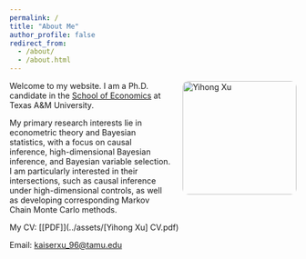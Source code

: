 ```yaml
---
permalink: /
title: "About Me"
author_profile: false
redirect_from: 
  - /about/
  - /about.html
---
```


<div style="float: right; margin-left: 20px; margin-bottom: 10px;">
  <img src="/images/hp_yihong.png" alt="Yihong Xu" width="200px" style="border-radius: 10px;">
</div>

Welcome to my website. I am a Ph.D. candidate in the [School of Economics](https://artsci.tamu.edu/economics/index.html) at Texas A&M University.

My primary research interests lie in econometric theory and Bayesian statistics, with a focus on causal inference, high-dimensional Bayesian inference, and Bayesian variable selection. I am particularly interested in their intersections, such as causal inference under high-dimensional controls, as well as developing corresponding Markov Chain Monte Carlo methods.

My CV: [[PDF]](../assets/[Yihong Xu] CV.pdf)

Email: [kaiserxu_96@tamu.edu](mailto:kaiserxu_96@tamu.edu)
